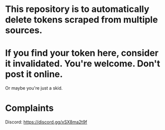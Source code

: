 # This repository is to automatically delete tokens scraped from multiple sources.

# If you find your token here, consider it invalidated. You're welcome. Don't post it online.

Or maybe you're just a skid.

# Complaints
Discord: https://discord.gg/xSX8ma2t9f
